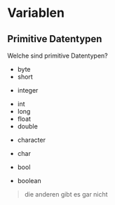 # Variablen


## Primitive Datentypen

Welche sind primitive Datentypen?

* byte
* short
- integer
* int
* long
* float
* double
- character
* char
- bool
* boolean
 
> die anderen gibt es gar nicht 



